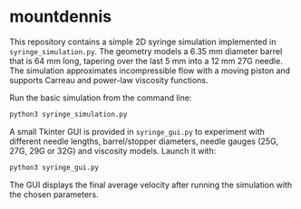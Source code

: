 # mountdennis

This repository contains a simple 2D syringe simulation implemented in `syringe_simulation.py`. The geometry models a 6.35 mm diameter barrel that is 64 mm long, tapering over the last 5 mm into a 12 mm 27G needle. The simulation approximates incompressible flow with a moving piston and supports Carreau and power-law viscosity functions.

Run the basic simulation from the command line:

```bash
python3 syringe_simulation.py
```

A small Tkinter GUI is provided in `syringe_gui.py` to experiment with different needle lengths, barrel/stopper diameters, needle gauges (25G, 27G, 29G or 32G) and viscosity models. Launch it with:

```bash
python3 syringe_gui.py
```

The GUI displays the final average velocity after running the simulation with the chosen parameters.
